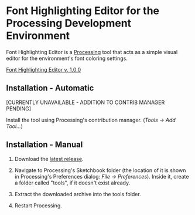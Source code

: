 # Font Highlighting Editor for the Processing Development Environment

Font Highlighting Editor is a [Processing](http://www.processing.org) tool that acts as a simple visual editor for the environment's font coloring settings.

[Font Highlighting Editor v. 1.0.0](https://i.imgur.com/c9EzCsi.png)

## Installation - Automatic

[CURRENTLY UNAVAILABLE - ADDITION TO CONTRIB MANAGER PENDING]

Install the tool using Processing's contribution manager. (*Tools → Add Tool...*)

## Installation - Manual

1. Download the [latest release](https://raw.githubusercontent.com/rzats/font-highlighting-editor/master/static/FontHighlightingEditor.zip).

2. Navigate to Processing's Sketchbook folder (the location of it is shown in Processing's Preferences dialog: *File → Preferences*). Inside it, create a folder called "tools", if it doesn't exist already.

3. Extract the downloaded archive into the tools folder.

4. Restart Processing.